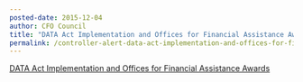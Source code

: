 ```yaml
---
posted-date: 2015-12-04
author: CFO Council
title: "DATA Act Implementation and Offices for Financial Assistance Awards"
permalink: /controller-alert-data-act-implementation-and-offices-for-financial-assistance-awards/
---
```

[DATA Act Implementation and Offices for Financial Assistance Awards](/assets/files/CONTROLLER-ALERT-DATA-Act-Implementation-and-Offices-for-Financial-Ass....pdf)
